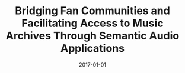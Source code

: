 ---
type: "paper_2017"
title: "Bridging Fan Communities and Facilitating Access to Music Archives Through Semantic Audio Applications"
authors: Wilmering, T., Thalmann, F., Fazekas, G., Sandler, M.
date: 2017-01-01
published_in: "Proc. of the 143st Convention of the Audio Engineering Society"
download_link: "http://eecs.qmul.ac.uk/~gyorgyf/files/papers/wilmering2017aes.pdf"
---